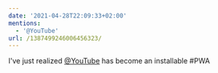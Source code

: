 ```yaml
---
date: '2021-04-28T22:09:33+02:00'
mentions:
  - '@YouTube'
url: /1387499246006456323/
---
```

I've just realized [@YouTube](https://twitter.com/@YouTube) has become an installable #PWA
